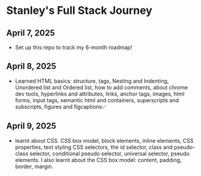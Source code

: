 # Stanley's Full Stack Journey
## April 7, 2025
- Set up this repo to track my 6-month roadmap!

## April 8, 2025
- Learned HTML basics: structure, tags, Nesting and Indenting, Unordered list and Ordered list, how to add comments, about chrome dev tools, hyperlinks and attributes, links, anchor tags, images, html forms, input tags, semantic html and containers, superscripts and subscripts, figures and figcaptions✅

## April 9, 2025
- learnt about CSS. CSS box model, block elements, inline elements, CSS properties, text styling CSS selectors, the id selector, class and pseudo-class selector, conditional pseudo selector, universal selector, pseudo elements. I also learnt about the CSS box model: content, padding, border, margin.
